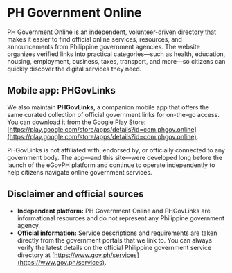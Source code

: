 # PH Government Online

PH Government Online is an independent, volunteer-driven directory that makes it easier to find official online services, resources, and announcements from Philippine government agencies. The website organizes verified links into practical categories—such as health, education, housing, employment, business, taxes, transport, and more—so citizens can quickly discover the digital services they need.

## Mobile app: PHGovLinks

We also maintain **PHGovLinks**, a companion mobile app that offers the same curated collection of official government links for on-the-go access. You can download it from the Google Play Store: [https://play.google.com/store/apps/details?id=com.phgov.online](https://play.google.com/store/apps/details?id=com.phgov.online).

PHGovLinks is not affiliated with, endorsed by, or officially connected to any government body. The app—and this site—were developed long before the launch of the eGovPH platform and continue to operate independently to help citizens navigate online government services.

## Disclaimer and official sources

- **Independent platform:** PH Government Online and PHGovLinks are informational resources and do not represent any Philippine government agency.
- **Official information:** Service descriptions and requirements are taken directly from the government portals that we link to. You can always verify the latest details on the official Philippine government service directory at [https://www.gov.ph/services](https://www.gov.ph/services).
